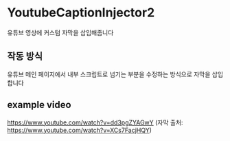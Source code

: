# YoutubeCaptionInjector2
유튜브 영상에 커스텀 자막을 삽입해줍니다

## 작동 방식
유튜브 메인 페이지에서 내부 스크립트로 넘기는 부분을 수정하는 방식으로 자막을 삽입합니다

## example video
https://www.youtube.com/watch?v=dd3pgZYAGwY
(자막 출처: https://www.youtube.com/watch?v=XCs7FacjHQY)

